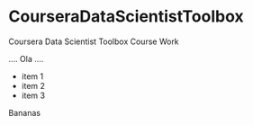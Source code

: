 CourseraDataScientistToolbox
============================

Coursera Data Scientist Toolbox Course Work

....
Ola
....

* item 1
* item 2
* item 3 

Bananas